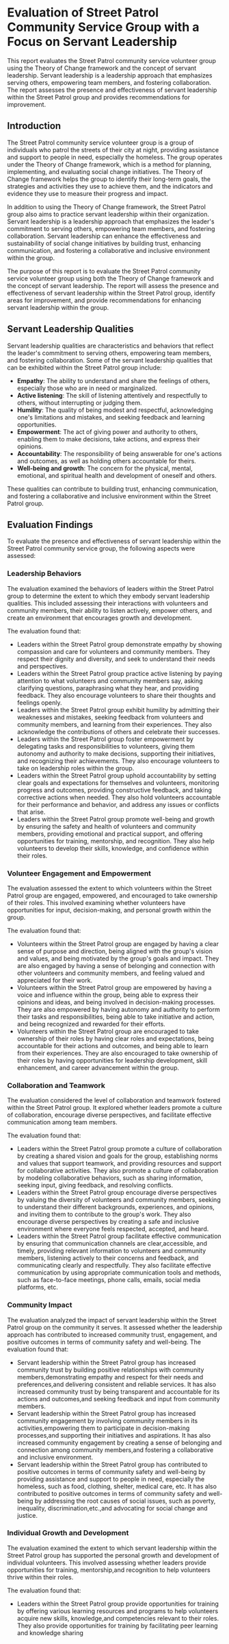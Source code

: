 # Evaluation of Street Patrol Community Service Group with a Focus on Servant Leadership 
This report evaluates the Street Patrol community service volunteer group using the Theory of Change framework and the concept of servant leadership. Servant leadership is a leadership approach that emphasizes serving others, empowering team members, and fostering collaboration. The report assesses the presence and effectiveness of servant leadership within the Street Patrol group and provides recommendations for improvement.

## Introduction
The Street Patrol community service volunteer group is a group of individuals who patrol the streets of their city at night, providing assistance and support to people in need, especially the homeless. The group operates under the Theory of Change framework, which is a method for planning, implementing, and evaluating social change initiatives. The Theory of Change framework helps the group to identify their long-term goals, the strategies and activities they use to achieve them, and the indicators and evidence they use to measure their progress and impact.

In addition to using the Theory of Change framework, the Street Patrol group also aims to practice servant leadership within their organization. Servant leadership is a leadership approach that emphasizes the leader's commitment to serving others, empowering team members, and fostering collaboration. Servant leadership can enhance the effectiveness and sustainability of social change initiatives by building trust, enhancing communication, and fostering a collaborative and inclusive environment within the group.

The purpose of this report is to evaluate the Street Patrol community service volunteer group using both the Theory of Change framework and the concept of servant leadership. The report will assess the presence and effectiveness of servant leadership within the Street Patrol group, identify areas for improvement, and provide recommendations for enhancing servant leadership within the group.

## Servant Leadership Qualities
Servant leadership qualities are characteristics and behaviors that reflect the leader's commitment to serving others, empowering team members, and fostering collaboration. Some of the servant leadership qualities that can be exhibited within the Street Patrol group include:

- **Empathy**: The ability to understand and share the feelings of others, especially those who are in need or marginalized.
- **Active listening**: The skill of listening attentively and respectfully to others, without interrupting or judging them.
- **Humility**: The quality of being modest and respectful, acknowledging one's limitations and mistakes, and seeking feedback and learning opportunities.
- **Empowerment**: The act of giving power and authority to others, enabling them to make decisions, take actions, and express their opinions.
- **Accountability**: The responsibility of being answerable for one's actions and outcomes, as well as holding others accountable for theirs.
- **Well-being and growth**: The concern for the physical, mental, emotional, and spiritual health and development of oneself and others.

These qualities can contribute to building trust, enhancing communication, and fostering a collaborative and inclusive environment within the Street Patrol group.

## Evaluation Findings
To evaluate the presence and effectiveness of servant leadership within the Street Patrol community service group, the following aspects were assessed:

### Leadership Behaviors
The evaluation examined the behaviors of leaders within the Street Patrol group to determine the extent to which they embody servant leadership qualities. This included assessing their interactions with volunteers and community members, their ability to listen actively, empower others, and create an environment that encourages growth and development.

The evaluation found that:

- Leaders within the Street Patrol group demonstrate empathy by showing compassion and care for volunteers and community members. They respect their dignity and diversity, and seek to understand their needs and perspectives.
- Leaders within the Street Patrol group practice active listening by paying attention to what volunteers and community members say, asking clarifying questions, paraphrasing what they hear, and providing feedback. They also encourage volunteers to share their thoughts and feelings openly.
- Leaders within the Street Patrol group exhibit humility by admitting their weaknesses and mistakes, seeking feedback from volunteers and community members, and learning from their experiences. They also acknowledge the contributions of others and celebrate their successes.
- Leaders within the Street Patrol group foster empowerment by delegating tasks and responsibilities to volunteers, giving them autonomy
and authority to make decisions, supporting their initiatives, and recognizing their achievements. They also encourage volunteers to take on leadership roles within the group.
- Leaders within the Street Patrol group uphold accountability by setting clear goals and expectations for themselves and volunteers,
monitoring progress and outcomes, providing constructive feedback, and taking corrective actions when needed. They also hold volunteers accountable for their performance and behavior, and address any issues or conflicts that arise.
- Leaders within the Street Patrol group promote well-being and growth by ensuring the safety and health of volunteers and community members, providing emotional and practical support, and offering opportunities for training, mentorship, and recognition. They also help volunteers to develop their skills, knowledge, and confidence within their roles.

### Volunteer Engagement and Empowerment
The evaluation assessed the extent to which volunteers within the Street Patrol group are engaged, empowered, and encouraged to take ownership of their roles. This involved examining whether volunteers have opportunities for input, decision-making, and personal growth within the group.

The evaluation found that:

- Volunteers within the Street Patrol group are engaged by having a clear sense of purpose and direction, being aligned with the group's vision and values, and being motivated by the group's goals and impact. They are also engaged by having a sense of belonging and connection with other volunteers and community members, and feeling valued and appreciated for their work.
- Volunteers within the Street Patrol group are empowered by having a voice and influence within the group, being able to express their opinions and ideas, and being involved in decision-making processes. They are also empowered by having autonomy and authority to perform their tasks and responsibilities, being able to take initiative and action, and being recognized and rewarded for their efforts.
- Volunteers within the Street Patrol group are encouraged to take ownership of their roles by having clear roles and expectations,
being accountable for their actions and outcomes, and being able to learn from their experiences. They are also encouraged to take ownership of their roles by having opportunities for leadership development, skill enhancement, and career advancement within the group.

### Collaboration and Teamwork
The evaluation considered the level of collaboration and teamwork fostered within the Street Patrol group. It explored whether leaders promote a culture of collaboration, encourage diverse perspectives, and facilitate effective communication among team members.

The evaluation found that:

- Leaders within the Street Patrol group promote a culture of collaboration by creating a shared vision and goals for the group,
establishing norms and values that support teamwork, and providing resources and support for collaborative activities. They also promote a culture of collaboration by modeling collaborative behaviors, such as sharing information, seeking input, giving feedback, and resolving conflicts.
- Leaders within the Street Patrol group encourage diverse perspectives by valuing the diversity of volunteers and community members,
seeking to understand their different backgrounds, experiences, and opinions, and inviting them to contribute to the group's work. They also encourage diverse perspectives by creating a safe and inclusive environment where everyone feels respected, accepted, and heard.
- Leaders within the Street Patrol group facilitate effective communication by ensuring that communication channels are clear,accessible, and timely, providing relevant information to volunteers and community members, listening actively to their concerns and feedback, and communicating clearly and respectfully. They also facilitate effective communication by using appropriate communication tools and methods, such as face-to-face meetings, phone calls, emails, social media platforms, etc.

### Community Impact
The evaluation analyzed the impact of servant leadership within the Street Patrol group on the community it serves. It assessed whether the leadership approach has contributed to increased community trust,
engagement, and positive outcomes in terms of community safety
and well-being.
The evaluation found that:
- Servant leadership within the Street Patrol group has increased community trust by building positive relationships with community members,demonstrating empathy and respect for their needs and preferences,and delivering consistent and reliable services. It has also increased community trust by being transparent and accountable for its actions and outcomes,and seeking feedback
and input from community members.
- Servant leadership within the Street Patrol group has increased community engagement by involving community members in its activities,empowering them to participate in decision-making processes,and supporting their initiatives
and aspirations. It has also increased community engagement by creating a sense of belonging and connection among community members,and fostering a collaborative and inclusive environment.
- Servant leadership within the Street Patrol group has contributed to positive outcomes in terms of community safety and well-being by providing assistance and support to people in need, especially the homeless, such as food, clothing, shelter, medical care, etc. It has also contributed to positive outcomes in terms of community safety and well-being by addressing the root causes of social issues, such as poverty, inequality, discrimination,etc.,and advocating for social change and justice.

### Individual Growth and Development
The evaluation examined the extent to which servant leadership within the Street Patrol group has supported the personal growth and development of individual volunteers. This involved assessing whether leaders provide opportunities for training, mentorship,and recognition to help volunteers thrive within their roles.

The evaluation found that:
- Leaders within the Street Patrol group provide opportunities for training by offering various learning resources and programs to help volunteers acquire new skills, knowledge,and competencies relevant to their roles. They also provide opportunities for training by facilitating peer learning and knowledge sharing